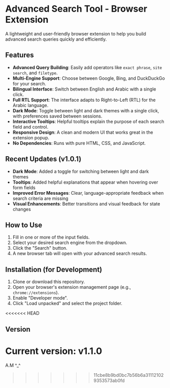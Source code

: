 # Advanced Search Tool - Browser Extension

A lightweight and user-friendly browser extension to help you build advanced search queries quickly and efficiently.

## Features

*   **Advanced Query Building**: Easily add operators like `exact phrase`, `site search`, and `filetype`.
*   **Multi-Engine Support**: Choose between Google, Bing, and DuckDuckGo for your search.
*   **Bilingual Interface**: Switch between English and Arabic with a single click.
*   **Full RTL Support**: The interface adapts to Right-to-Left (RTL) for the Arabic language.
*   **Dark Mode**: Toggle between light and dark themes with a single click, with preferences saved between sessions.
*   **Interactive Tooltips**: Helpful tooltips explain the purpose of each search field and control.
*   **Responsive Design**: A clean and modern UI that works great in the extension popup.
*   **No Dependencies**: Runs with pure HTML, CSS, and JavaScript.

## Recent Updates (v1.0.1)

* **Dark Mode**: Added a toggle for switching between light and dark themes
* **Tooltips**: Added helpful explanations that appear when hovering over form fields
* **Improved Error Messages**: Clear, language-appropriate feedback when search criteria are missing
* **Visual Enhancements**: Better transitions and visual feedback for state changes

## How to Use

1.  Fill in one or more of the input fields.
2.  Select your desired search engine from the dropdown.
3.  Click the "Search" button.
4.  A new browser tab will open with your advanced search results.

## Installation (for Development)

1.  Clone or download this repository.
2.  Open your browser's extension management page (e.g., `chrome://extensions`).
3.  Enable "Developer mode".
4.  Click "Load unpacked" and select the project folder.

<<<<<<< HEAD
## Version

Current version: v1.1.0
=======
A.M ^_^
>>>>>>> 11cbe8b9bd0bc7b56b6a311121029353573ab0fd
